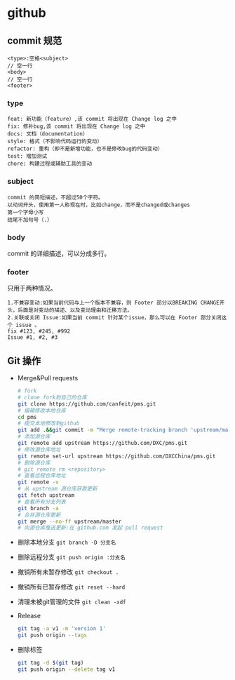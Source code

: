 # github

## commit 规范

```text
<type>:空格<subject>
// 空一行
<body>
// 空一行
<footer>
```

### type

```text
feat: 新功能（feature）,该 commit 将出现在 Change log 之中
fix: 修补bug,该 commit 将出现在 Change log 之中
docs: 文档（documentation）
style: 格式（不影响代码运行的变动）
refactor: 重构（即不是新增功能，也不是修改bug的代码变动）
test: 增加测试
chore: 构建过程或辅助工具的变动
```

### subject

```text
commit 的简短描述，不超过50个字符。
以动词开头，使用第一人称现在时，比如change，而不是changed或changes
第一个字母小写
结尾不加句号（.）
```

### body

commit 的详细描述，可以分成多行。

### footer

只用于两种情况。

```text
1.不兼容变动:如果当前代码与上一个版本不兼容，则 Footer 部分以BREAKING CHANGE开头，后面是对变动的描述、以及变动理由和迁移方法。
2.关联或关闭 Issue:如果当前 commit 针对某个issue，那么可以在 Footer 部分关闭这个 issue 。
fix #123, #245, #992
Issue #1, #2, #3
```

## Git 操作

* Merge&Pull requests

  ```bash
  # fork
  # clone fork到自己的仓库
  git clone https://github.com/canfeit/pms.git
  # 编辑修改本地仓库
  cd pms
  # 提交本地修改到github
  git add .&&git commit -m "Merge remote-tracking branch 'upstream/master'"&&git push
  # 添加源仓库
  git remote add upstream https://github.com/DXC/pms.git
  # 修改源仓库地址
  git remote set-url upstream https://github.com/DXCChina/pms.git
  # 删除源仓库
  # git remote rm <repository>
  # 查看远程仓库地址
  git remote -v
  # 从 upstream 源仓库获取更新
  git fetch upstream
  # 查看所有分支列表
  git branch -a
  # 合并源仓库更新
  git merge --no-ff upstream/master
  # 向源仓库推送更新:在 github.com 发起 pull request
  ```

* 删除本地分支 `git branch -D 分支名`
* 删除远程分支 `git push origin :分支名`
* 撤销所有未暂存修改 `git checkout .`
* 撤销所有已暂存修改 `git reset --hard`
* 清理未被git管理的文件 `git clean -xdf`
* Release

  ```bash
  git tag -a v1 -m 'version 1'
  git push origin --tags
  ```

* 删除标签

  ```bash
  git tag -d $(git tag)
  git push origin --delete tag v1
  ```

